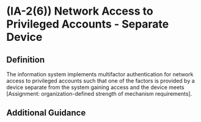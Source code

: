 
# (IA-2(6)) Network Access to Privileged Accounts - Separate Device

## Definition

The information system implements multifactor authentication for network access to privileged accounts such that one of the factors is provided by a device separate from the system gaining access and the device meets [Assignment: organization-defined strength of mechanism requirements].

## Additional Guidance



